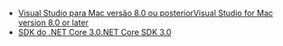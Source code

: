 * [<span data-ttu-id="6842f-101">Visual Studio para Mac versão 8.0 ou posterior</span><span class="sxs-lookup"><span data-stu-id="6842f-101">Visual Studio for Mac version 8.0 or later</span></span>](https://visualstudio.microsoft.com/vs/mac/)
* [<span data-ttu-id="6842f-102">SDK do .NET Core 3.0</span><span class="sxs-lookup"><span data-stu-id="6842f-102">.NET Core SDK 3.0</span></span>](https://dotnet.microsoft.com/download/dotnet-core/3.0)

